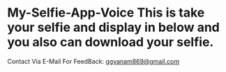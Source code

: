 # My-Selfie-App-Voice This is take your selfie and display in below and you also can download your selfie.
Contact Via E-Mail For FeedBack: ggyanam869@gmail.com
